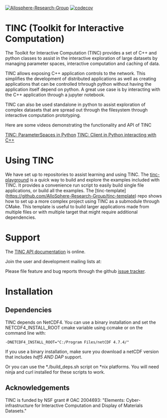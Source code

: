 [![Allosphere-Research-Group](https://circleci.com/gh/AlloSphere-Research-Group/tinc/tree/devel.svg?style=shield)](https://circleci.com/gh/AlloSphere-Research-Group/tinc) [![codecov](https://codecov.io/gh/AlloSphere-Research-Group/tinc/branch/devel/graph/badge.svg?token=0Y3PBQORDU)](https://codecov.io/gh/AlloSphere-Research-Group/tinc)

# TINC (Toolkit for Interactive Computation)
The Toolkit for Interactive Computation (TINC) provides a set of C++ and python
classes to assist in the interactive exploration of large datasets by 
managing parameter spaces, interactive computation and caching of data.

TINC allows exposing C++ application controls to the network. This simplifies
the development of distributed applications as well as creating applications
that can be controlled trhrough python without having the application itself
depend on python. A great use case is by interacting with the C++ application
through a jupyter notebook.

TINC can also be used standalone in python to assist exploration of complex
datasets that are spread out through the filesystem through interactive
computation prototyping.

Here are some videos demonstrating the functionality and API of TINC

[TINC: ParameterSpaces in Python](https://youtu.be/QWwW9XPRAdM)
[TINC: Client in Python interacting with C++](https://youtu.be/xdXmISo4DeY)

# Using TINC

We have set up to repositories to assist learning and using TINC. The
[tinc-playground](https://github.com/AlloSphere-Research-Group/tinc-playground) 
is a quick way to build and explore the examples included with TINC. It
provides a convenience run script to easily build single file applications, or 
build all the examples. The [tinc-template]
(https://github.com/AlloSphere-Research-Group/tinc-template) 
repo shows how to set up a more complex project using TINC as a submodule 
through CMake. This template is useful to build larger applications made from
multiple files or with multiple target that might require additional
dependencies.

# Support

The [TINC API documentation](https://allosphere-research-group.github.io/tinc-site/doc/html/annotated.html) is online.

Join the user and development mailing lists at:

[](https://groups.google.com/a/allosphere.ucsb.edu/g/tinc-dev)

[](https://groups.google.com/a/allosphere.ucsb.edu/g/tinc-users)

Please file feature and bug reports through the github
[issue tracker](https://github.com/AlloSphere-Research-Group/tinc/issues).

# Installation

## Dependencies

TINC depends on NetCDF4. You can use a binary installation and set the
NETCDF4_INSTALL_ROOT cmake variable using ccmake or on the command line
with:

    -DNETCDF4_INSTALL_ROOT="C:/Program Files/netCDF 4.7.4/"
    
If you use a binary installation, make sure you download a netCDF version that
includes *hdf5 AND DAP* support.

Or you can use the *./build_deps.sh script on *nix platforms. You will need
ninja and curl installed for these scripts to work.

## Acknowledgements

TINC is funded by NSF grant # OAC 2004693: "Elements: Cyber-infrastructure for
Interactive Computation and Display of Materials Datasets."
